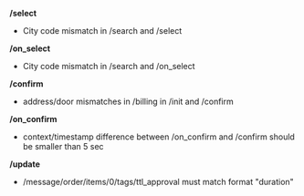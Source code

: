 **/select**
- City code mismatch in /search and /select

**/on_select**
- City code mismatch in /search and /on_select

**/confirm**
- address/door mismatches in /billing in /init and /confirm

**/on_confirm**
- context/timestamp difference between /on_confirm and /confirm should be smaller than 5 sec

**/update**
- /message/order/items/0/tags/ttl_approval must match format "duration"

